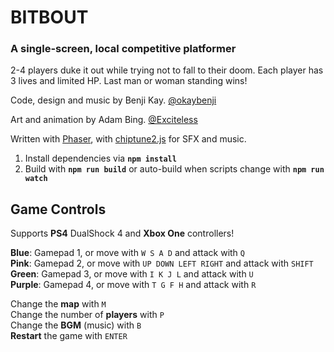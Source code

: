 # BITBOUT
### A single-screen, local competitive platformer

2-4 players duke it out while trying not to fall to their doom. Each player has 3 lives and limited HP. Last man or woman standing wins!

Code, design and music by Benji Kay. [@okaybenji](http://twitter.com/okaybenji)

Art and animation by Adam Bing. [@Exciteless](http://twitter.com/Exciteless)

Written with [Phaser](http://github.com/photonstorm/phaser), with [chiptune2.js](https://github.com/deskjet/chiptune2.js) for SFX and music.

1. Install dependencies via **`npm install`**
2. Build with **`npm run build`** or auto-build when scripts change with **`npm run watch`**

## Game Controls

Supports **PS4** DualShock 4 and **Xbox One** controllers!

**Blue**: Gamepad 1, or move with `W S A D` and attack with `Q`<br>
**Pink**: Gamepad 2, or move with `UP DOWN LEFT RIGHT` and attack with `SHIFT`<br>
**Green**: Gamepad 3, or move with `I K J L` and attack with `U`<br>
**Purple**: Gamepad 4, or move with `T G F H` and attack with `R`<br>

Change the **map** with `M`<br>
Change the number of **players** with `P`<br>
Change the **BGM** (music) with `B`<br>
**Restart** the game with `ENTER`
